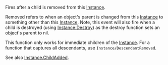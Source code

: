 Fires after a child is removed from this [Instance](https://developer.roblox.com/en-us/api-reference/class/Instance).

Removed refers to when an object's parent is changed from this [Instance](https://developer.roblox.com/en-us/api-reference/class/Instance) to something other than this [Instance](https://developer.roblox.com/en-us/api-reference/class/Instance). Note, this event will also fire when a child is destroyed (using [Instance:Destroy](https://developer.roblox.com/en-us/api-reference/function/Instance/Destroy)) as the destroy function sets an object's parent to nil.

This function only works for immediate children of the [Instance](https://developer.roblox.com/en-us/api-reference/class/Instance). For a function that captures all descendants, use `Instance/DescendantRemoved`.

See also [Instance.ChildAdded](https://developer.roblox.com/en-us/api-reference/event/Instance/ChildAdded).
